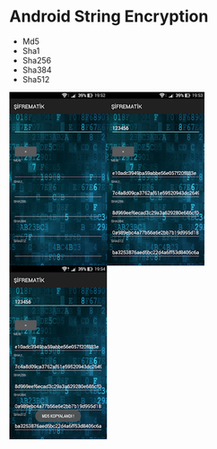 # Android String Encryption


<ul>
  <li>Md5</li>
  <li>Sha1</li>
  <li>Sha256</li>
  <li>Sha384</li>
  <li>Sha512</li>
</ul>

<img src="https://github.com/MaximusTR/Android-String-Encryption/blob/master/image-1.webp?raw=true" align="left">
<img src="https://github.com/MaximusTR/Android-String-Encryption/blob/master/image-2.webp?raw=true" align="left">
<img src="https://github.com/MaximusTR/Android-String-Encryption/blob/master/image-3.webp?raw=true" align="left">
